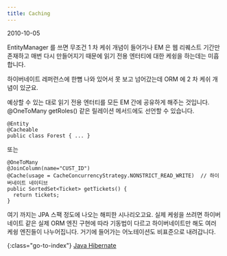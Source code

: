 ```yaml
---
title: Caching
---
```


2010-10-05

EntityManager 를 쓰면 무조건 1 차 케쉬 개념이 들어가나
EM 은 웹 리퀘스트 기간만 존재하고 매번 다시 만들어지기 때문에
읽기 전용 엔터티에 대한 케슁을 하는데는 미흡합니다.

하이버네이트 레퍼런스에 한뼘 나와 있어서 못 보고 넘어갔는데
ORM 에 2 차 케쉬 개념이 있군요.

예상할 수 있는 대로 읽기 전용 엔터티를 모든 EM 간에 공유하게 해주는 것입니다.
@OneToMany getRoles() 같은 릴레이션 메서드에도 선언할 수 있습니다.

    @Entity
    @Cacheable
    public class Forest { ... }

또는

    @OneToMany
    @JoinColumn(name="CUST_ID")
    @Cache(usage = CacheConcurrencyStrategy.NONSTRICT_READ_WRITE)  // 하이버네이트 네이티브
    public SortedSet<Ticket> getTickets() {
      return tickets;
    }

여기 까지는 JPA 스팩 정도에 나오는 해피한 시나리오고요.
실제 케슁을 쓰려면 하이버네이트 같은 실제 ORM 엔진 구현에 따라 기동법이 다르고
하이버네이트만 해도 여러 케슁 엔진들이 나누어집니다.
거기에 들어가는 어노테이션도 비표준으로 내려갑니다.


{:class="go-to-index"}
[Java Hibernate](index)
